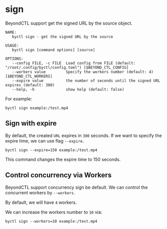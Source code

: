 # sign

BeyondCTL support get the signed URL by the source object.

```
NAME:
   byctl sign - get the signed URL by the source

USAGE:
   byctl sign [command options] [source]

OPTIONS:
   --config FILE, -c FILE  Load config from FILE (default: "/root/.config/byctl/config.toml") [$BEYOND_CTL_CONFIG]
   --workers value         Specify the workers number (default: 4) [$BEYOND_CTL_WORKERS]
   --expire value          the number of seconds until the signed URL expires (default: 300)
   --help, -h              show help (default: false)
```

For example:

```
byctl sign example:/test.mp4
```

## Sign with expire

By default, the created `URL` expires in `300` seconds. If we want to specify the expire time, we can use flag `--expire`.

```
byctl sign --expire=150 example:/test.mp4
```

This command changes the expire time to 150 seconds.

## Control concurrency via Workers

BeyondCTL support concurrency sign be default. We can control the concurrent workers by `--workers`.

By default, we will have `4` workers.

We can increase the workers number to `10` via:

```shell
byctl sign --workers=10 example:/test.mp4
```

